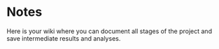 # Notes

Here is your wiki where you can document all stages of the project and save intermediate results and analyses.
